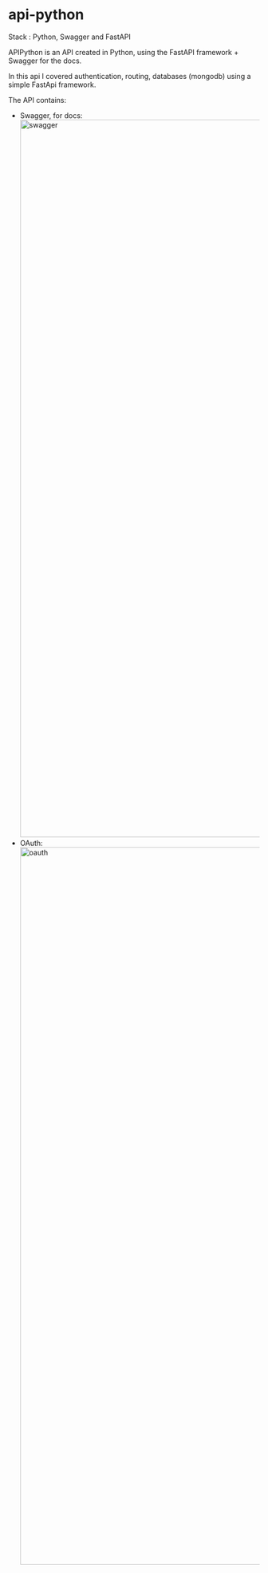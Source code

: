 # api-python
Stack : Python, Swagger and FastAPI

APIPython is an API created in Python, using the FastAPI framework + Swagger for the docs.

In this api I covered authentication, routing, databases (mongodb) using a simple FastApi framework.

The API contains:
  - Swagger, for docs:
    <img width="1440" alt="swagger" src="https://github.com/vazqueztomas/api-python/assets/78186062/383ae2cc-dc8a-466a-afd0-db35820950ee">
  - OAuth:
    <img width="1440" alt="oauth" src="https://github.com/vazqueztomas/api-python/assets/78186062/46fb5519-2f8f-473b-a3d2-5240867105c7">


